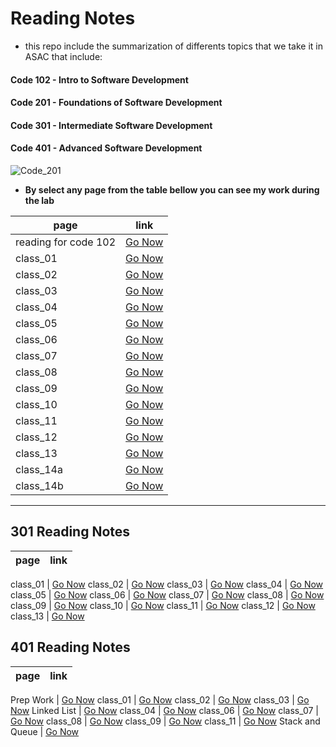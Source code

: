 # Reading Notes

- this repo include the summarization of differents topics that we take it in ASAC that include:

#### Code 102 - Intro to Software Development
#### Code 201 - Foundations of Software Development
#### Code 301 - Intermediate Software Development
#### Code 401 - Advanced Software Development

![Code_201](https://static.javatpoint.com/computer/images/what-is-computer-programming.png)

- **By select any page from the table bellow you can see my work during the lab**

page | link
----- | -----
reading for code 102 | [Go Now](https://alaan-smadi.github.io/read-notes-corrected/)
class_01 | [Go Now](class_01)
class_02 | [Go Now](class_02)
class_03 | [Go Now](class_03)
class_04 | [Go Now](class_04)
class_05 | [Go Now](class_05)
class_06 | [Go Now](class_06)
class_07 | [Go Now](class_07)
class_08 | [Go Now](class_08)
class_09 | [Go Now](class_09)
class_10 | [Go Now](class_10)
class_11 | [Go Now](class_11)
class_12 | [Go Now](class_12)
class_13 | [Go Now](class_13)
class_14a | [Go Now](class_14a)
class_14b | [Go Now](class_14b)


-----------------

## 301 Reading Notes

page | link
----- | -----

class_01 | [Go Now](readingNote_301/class_01)
class_02 | [Go Now](readingNote_301/class_02)
class_03 | [Go Now](readingNote_301/class_03)
class_04 | [Go Now](readingNote_301/class_04)
class_05 | [Go Now](readingNote_301/class_05)
class_06 | [Go Now](readingNote_301/class_06)
class_07 | [Go Now](readingNote_301/class_07)
class_08 | [Go Now](readingNote_301/class_08)
class_09 | [Go Now](readingNote_301/class_09)
class_10 | [Go Now](readingNote_301/class_10)
class_11 | [Go Now](readingNote_301/class_11)
class_12 | [Go Now](readingNote_301/class_12)
class_13 | [Go Now](readingNote_301/class_13)



## 401 Reading Notes

page | link
----- | -----

Prep Work | [Go Now](401_Reads/401_Prep_reading)
class_01 | [Go Now](401_Reads/class_01)
class_02 | [Go Now](401_Reads/class_02)
class_03 | [Go Now](401_Reads/class_03)
Linked List | [Go Now](401_Reads/linked_list)
class_04 | [Go Now](401_Reads/class_04)
class_06 | [Go Now](401_Reads/class_06)
class_07 | [Go Now](401_Reads/class_07)
class_08 | [Go Now](401_Reads/class_08)
class_09 | [Go Now](401_Reads/class_09)
class_11 | [Go Now](401_Reads/class_11)
Stack and Queue | [Go Now](401_Reads/stack_and_queue)



